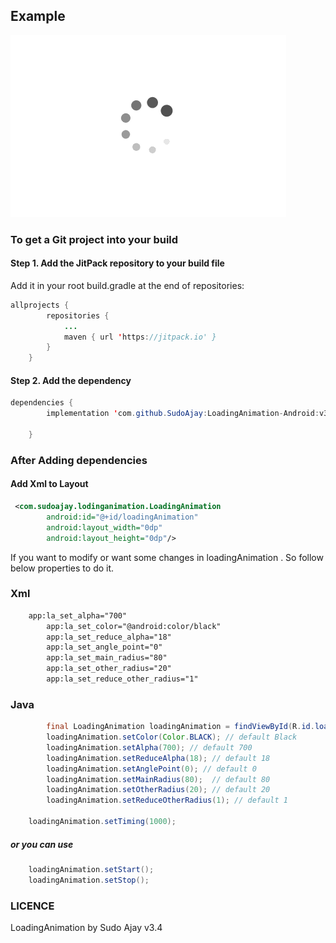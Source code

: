 ## Example
![Error](https://github.com/SudoAjay/LoadingAnimation-Android/blob/master/LoadingAnimation-Example/src/main/res/drawable/loadinganimation.gif)
      
### To get a Git project into your build

#### Step 1. Add the JitPack repository to your build file

Add it in your root build.gradle at the end of repositories:

```Java
allprojects {
		repositories {
			...
			maven { url 'https://jitpack.io' }
		}
	}
```
#### Step 2. Add the dependency


```Java
dependencies {
	 	implementation 'com.github.SudoAjay:LoadingAnimation-Android:v3.4'

	}
```

### After Adding dependencies

#### Add Xml to Layout

```XML
 <com.sudoajay.lodinganimation.LoadingAnimation
        android:id="@+id/loadingAnimation"
        android:layout_width="0dp"
        android:layout_height="0dp"/>
```

If you want to modify or want some changes in loadingAnimation . So follow below properties to do it.
### Xml
```XML
 	app:la_set_alpha="700"
        app:la_set_color="@android:color/black"
        app:la_set_reduce_alpha="18"
        app:la_set_angle_point="0"
        app:la_set_main_radius="80"
        app:la_set_other_radius="20"
        app:la_set_reduce_other_radius="1"
```

### Java

```Java
        final LoadingAnimation loadingAnimation = findViewById(R.id.loadingAnimation);
        loadingAnimation.setColor(Color.BLACK); // default Black
        loadingAnimation.setAlpha(700); // default 700
        loadingAnimation.setReduceAlpha(18); // default 18
        loadingAnimation.setAnglePoint(0); // default 0 
        loadingAnimation.setMainRadius(80);  // default 80
        loadingAnimation.setOtherRadius(20); // default 20
        loadingAnimation.setReduceOtherRadius(1); // default 1
	
	loadingAnimation.setTiming(1000); 
```
##### or you can use

```JAVA
	loadingAnimation.setStart();
	loadingAnimation.setStop();
```

### LICENCE
LoadingAnimation by Sudo Ajay v3.4 

